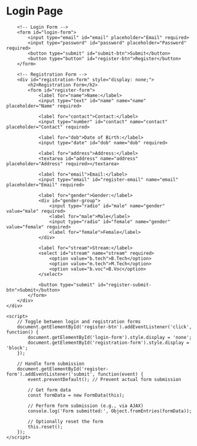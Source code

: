 <!DOCTYPE html>
<html lang="en">
<head>
    <meta charset="UTF-8">
    <meta name="viewport" content="width=device-width, initial-scale=1.0">
    <title>Login Page</title>
    <link rel="stylesheet" href="asignment.css">
</head>
<body>
    <div class="container">
        <h1>Login Page</h1>

        <!-- Login Form -->
        <form id="login-form">
            <input type="email" id="email" placeholder="Email" required>
            <input type="password" id="password" placeholder="Password" required>
            <button type="submit" id="submit-btn">Submit</button>
            <button type="button" id="register-btn">Register</button>
        </form>

        <!-- Registration Form -->
        <div id="registration-form" style="display: none;">
            <h2>Registration Form</h2>
            <form id="register-form">
                <label for="name">Name:</label>
                <input type="text" id="name" name="name" placeholder="Name" required>
                
                <label for="contact">Contact:</label>
                <input type="number" id="contact" name="contact" placeholder="Contact" required>
                
                <label for="dob">Date of Birth:</label>
                <input type="date" id="dob" name="dob" required>
                
                <label for="address">Address:</label>
                <textarea id="address" name="address" placeholder="Address" required></textarea>
                
                <label for="email">Email:</label>
                <input type="email" id="register-email" name="email" placeholder="Email" required>
                
                <label for="gender">Gender:</label>
                <div id="gender-group">
                    <input type="radio" id="male" name="gender" value="male" required>
                    <label for="male">Male</label>
                    <input type="radio" id="female" name="gender" value="female" required>
                    <label for="female">Female</label>
                </div>
                
                <label for="stream">Stream:</label>
                <select id="stream" name="stream" required>
                    <option value="b.tech">B.Tech</option>
                    <option value="m.tech">M.Tech</option>
                    <option value="b.voc">B.Voc</option>
                </select>

                <button type="submit" id="register-submit-btn">Submit</button>
            </form>
        </div>
    </div>

    <script>
        // Toggle between login and registration forms
        document.getElementById('register-btn').addEventListener('click', function() {
            document.getElementById('login-form').style.display = 'none';
            document.getElementById('registration-form').style.display = 'block';
        });

        // Handle form submission
        document.getElementById('register-form').addEventListener('submit', function(event) {
            event.preventDefault(); // Prevent actual form submission

            // Get form data
            const formData = new FormData(this);

            // Perform form submission (e.g., via AJAX)
            console.log('Form submitted:', Object.fromEntries(formData));

            // Optionally reset the form
            this.reset();
        });
    </script>
</body>
</html>
